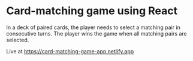 # Card-matching game using React 
In a deck of paired cards, the player needs to select a matching pair in consecutive turns. The player wins the game when all matching pairs are selected.

Live at https://card-matching-game-app.netlify.app
